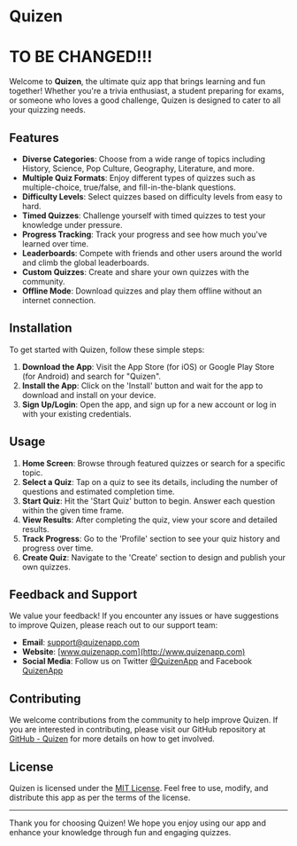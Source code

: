 # Quizen
# TO BE CHANGED!!!

Welcome to **Quizen**, the ultimate quiz app that brings learning and fun together! Whether you're a trivia enthusiast, a student preparing for exams, or someone who loves a good challenge, Quizen is designed to cater to all your quizzing needs.

## Features

- **Diverse Categories**: Choose from a wide range of topics including History, Science, Pop Culture, Geography, Literature, and more.
- **Multiple Quiz Formats**: Enjoy different types of quizzes such as multiple-choice, true/false, and fill-in-the-blank questions.
- **Difficulty Levels**: Select quizzes based on difficulty levels from easy to hard.
- **Timed Quizzes**: Challenge yourself with timed quizzes to test your knowledge under pressure.
- **Progress Tracking**: Track your progress and see how much you've learned over time.
- **Leaderboards**: Compete with friends and other users around the world and climb the global leaderboards.
- **Custom Quizzes**: Create and share your own quizzes with the community.
- **Offline Mode**: Download quizzes and play them offline without an internet connection.

## Installation

To get started with Quizen, follow these simple steps:

1. **Download the App**: Visit the App Store (for iOS) or Google Play Store (for Android) and search for "Quizen".
2. **Install the App**: Click on the 'Install' button and wait for the app to download and install on your device.
3. **Sign Up/Login**: Open the app, and sign up for a new account or log in with your existing credentials.

## Usage

1. **Home Screen**: Browse through featured quizzes or search for a specific topic.
2. **Select a Quiz**: Tap on a quiz to see its details, including the number of questions and estimated completion time.
3. **Start Quiz**: Hit the 'Start Quiz' button to begin. Answer each question within the given time frame.
4. **View Results**: After completing the quiz, view your score and detailed results.
5. **Track Progress**: Go to the 'Profile' section to see your quiz history and progress over time.
6. **Create Quiz**: Navigate to the 'Create' section to design and publish your own quizzes.

## Feedback and Support

We value your feedback! If you encounter any issues or have suggestions to improve Quizen, please reach out to our support team:

- **Email**: support@quizenapp.com
- **Website**: [www.quizenapp.com](http://www.quizenapp.com)
- **Social Media**: Follow us on Twitter [@QuizenApp](https://twitter.com/QuizenApp) and Facebook [QuizenApp](https://facebook.com/QuizenApp)

## Contributing

We welcome contributions from the community to help improve Quizen. If you are interested in contributing, please visit our GitHub repository at [GitHub - Quizen](https://github.com/QuizenApp) for more details on how to get involved.

## License

Quizen is licensed under the [MIT License](https://opensource.org/licenses/MIT). Feel free to use, modify, and distribute this app as per the terms of the license.

---

Thank you for choosing Quizen! We hope you enjoy using our app and enhance your knowledge through fun and engaging quizzes.
